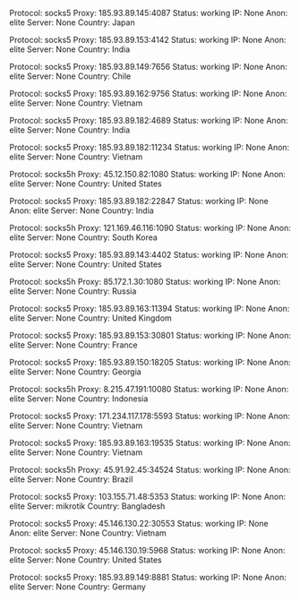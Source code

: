 Protocol: socks5
Proxy: 185.93.89.145:4087
Status: working
IP: None
Anon: elite
Server: None
Country: Japan

Protocol: socks5
Proxy: 185.93.89.153:4142
Status: working
IP: None
Anon: elite
Server: None
Country: India

Protocol: socks5
Proxy: 185.93.89.149:7656
Status: working
IP: None
Anon: elite
Server: None
Country: Chile

Protocol: socks5
Proxy: 185.93.89.162:9756
Status: working
IP: None
Anon: elite
Server: None
Country: Vietnam

Protocol: socks5
Proxy: 185.93.89.182:4689
Status: working
IP: None
Anon: elite
Server: None
Country: India

Protocol: socks5
Proxy: 185.93.89.182:11234
Status: working
IP: None
Anon: elite
Server: None
Country: Vietnam

Protocol: socks5h
Proxy: 45.12.150.82:1080
Status: working
IP: None
Anon: elite
Server: None
Country: United States

Protocol: socks5
Proxy: 185.93.89.182:22847
Status: working
IP: None
Anon: elite
Server: None
Country: India

Protocol: socks5h
Proxy: 121.169.46.116:1090
Status: working
IP: None
Anon: elite
Server: None
Country: South Korea

Protocol: socks5
Proxy: 185.93.89.143:4402
Status: working
IP: None
Anon: elite
Server: None
Country: United States

Protocol: socks5h
Proxy: 85.172.1.30:1080
Status: working
IP: None
Anon: elite
Server: None
Country: Russia

Protocol: socks5
Proxy: 185.93.89.163:11394
Status: working
IP: None
Anon: elite
Server: None
Country: United Kingdom

Protocol: socks5
Proxy: 185.93.89.153:30801
Status: working
IP: None
Anon: elite
Server: None
Country: France

Protocol: socks5
Proxy: 185.93.89.150:18205
Status: working
IP: None
Anon: elite
Server: None
Country: Georgia

Protocol: socks5h
Proxy: 8.215.47.191:10080
Status: working
IP: None
Anon: elite
Server: None
Country: Indonesia

Protocol: socks5
Proxy: 171.234.117.178:5593
Status: working
IP: None
Anon: elite
Server: None
Country: Vietnam

Protocol: socks5
Proxy: 185.93.89.163:19535
Status: working
IP: None
Anon: elite
Server: None
Country: Vietnam

Protocol: socks5h
Proxy: 45.91.92.45:34524
Status: working
IP: None
Anon: elite
Server: None
Country: Brazil

Protocol: socks5
Proxy: 103.155.71.48:5353
Status: working
IP: None
Anon: elite
Server: mikrotik
Country: Bangladesh

Protocol: socks5
Proxy: 45.146.130.22:30553
Status: working
IP: None
Anon: elite
Server: None
Country: Vietnam

Protocol: socks5
Proxy: 45.146.130.19:5968
Status: working
IP: None
Anon: elite
Server: None
Country: United States

Protocol: socks5
Proxy: 185.93.89.149:8881
Status: working
IP: None
Anon: elite
Server: None
Country: Germany

